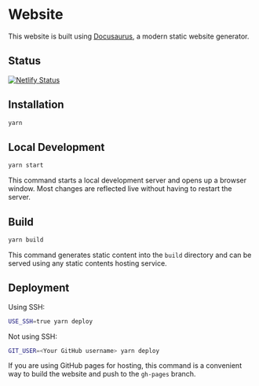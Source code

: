 # Website

This website is built using [Docusaurus](https://docusaurus.io/), a modern static website generator.
## Status
[![Netlify Status](https://api.netlify.com/api/v1/badges/bb54def6-9a1b-4c50-8d43-d79973ea26c7/deploy-status)](https://app.netlify.com/projects/sukisuweb/deploys)

## Installation

```bash
yarn
```

## Local Development

```bash
yarn start
```

This command starts a local development server and opens up a browser window. Most changes are reflected live without having to restart the server.

## Build

```bash
yarn build
```

This command generates static content into the `build` directory and can be served using any static contents hosting service.

## Deployment

Using SSH:

```bash
USE_SSH=true yarn deploy
```

Not using SSH:

```bash
GIT_USER=<Your GitHub username> yarn deploy
```

If you are using GitHub pages for hosting, this command is a convenient way to build the website and push to the `gh-pages` branch.
